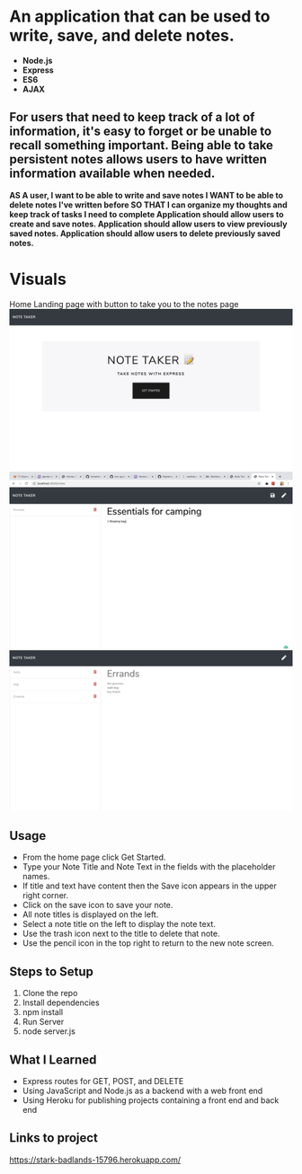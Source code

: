 # An application that can be used to write, save, and delete notes. 

* **Node.js**
* **Express**
* **ES6**
* **AJAX**


## For users that need to keep track of a lot of information, it's easy to forget or be unable to recall something important. Being able to take persistent notes allows users to have written information available when needed.
**AS A user, I want to be able to write and save notes
I WANT to be able to delete notes I've written before
SO THAT I can organize my thoughts and keep track of tasks I need to complete
Application should allow users to create and save notes.
Application should allow users to view previously saved notes.
Application should allow users to delete previously saved notes.**

# Visuals
Home
Landing page with button to take you to the notes page 
![](/images/landingpage.png)
![](/images/writingnote.png)
![](/images/savednotes.png)

## Usage
* From the home page click Get Started.
* Type your Note Title and Note Text in the fields with the placeholder names.
* If title and text have content then the Save icon appears in the upper right corner.
* Click on the save icon to save your note.
* All note titles is displayed on the left.
* Select a note title on the left to display the note text.
* Use the trash icon next to the title to delete that note.
* Use the pencil icon in the top right to return to the new note screen.

## Steps to Setup
1. Clone the repo
2. Install dependencies
3. npm install
4. Run Server
5. node server.js

## What I Learned
* Express routes for GET, POST, and DELETE
* Using JavaScript and Node.js as a backend with a web front end
* Using Heroku for publishing projects containing a front end and back end

## Links to project
https://stark-badlands-15796.herokuapp.com/
